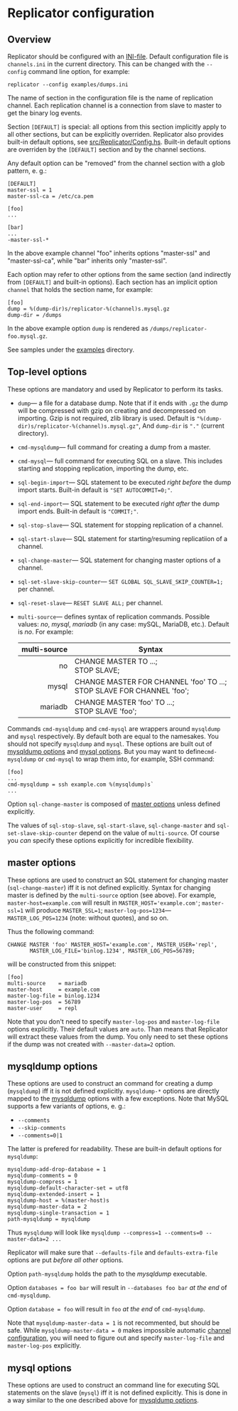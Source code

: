 Replicator configuration
========================

Overview
--------

Replicator should be configured with an [INI-file](http://en.wikipedia.org/wiki/INI_file).
Default configuration file is `channels.ini` in the current directory.
This can be changed with the `--config` command line option, for example:

    replicator --config examples/dumps.ini

The name of section in the configuration file is the name of replication channel.
Each replication channel is a connection from slave to master to get the binary log events. 

Section `[DEFAULT]` is special: all options from this section implicitly apply to
all other sections, but can be explicitly overriden. Replicator also
provides built-in default options, see [src/Replicator/Config.hs](src/Replicator/Config.hs).
Built-in default options are overriden by the `[DEFAULT]` section and by the channel sections.

Any default option can be "removed" from the channel section with a glob pattern, e. g.:

    [DEFAULT]
    master-ssl = 1
    master-ssl-ca = /etc/ca.pem

    [foo]
    ...

    [bar]
    ...
    -master-ssl-*

In the above example channel "foo" inherits options "master-ssl" and "master-ssl-ca", while "bar"
inherits only "master-ssl".

Each option may refer to other options from the same section
(and indirectly from `[DEFAULT]` and built-in options). Each section
has an implicit option `channel` that holds the section name, for example:

    [foo]
    dump = %(dump-dir)s/replicator-%(channel)s.mysql.gz
    dump-dir = /dumps

In the above example option `dump` is rendered as `/dumps/replicator-foo.mysql.gz`.

See samples under the [examples](EXAMPLES.md) directory.


Top-level options
-----------------

These options are mandatory and used by Replicator to perform its tasks.

  * `dump`— a file for a database dump. Note that if it ends with `.gz` the dump will be compressed with gzip
     on creating and decompressed on importing. Gzip is not required, zlib library is used.
     Default is `"%(dump-dir)s/replicator-%(channel)s.mysql.gz"`, And `dump-dir` is `"."` (current directory).
  * `cmd-mysqldump`— full command for creating a dump from a master.
  * `cmd-mysql`— full command for executing SQL on a slave. This includes starting and stopping replication,
    importing the dump, etc.
  * `sql-begin-import`— SQL statement to be executed *right before* the dump import starts.
     Built-in default is `"SET AUTOCOMMIT=0;"`.
  * `sql-end-import`— SQL statement to be executed *right after* the dump import ends.
    Built-in default is `"COMMIT;"`.
  * `sql-stop-slave`— SQL statement for stopping replication of a channel.
  * `sql-start-slave`— SQL statement for starting/resuming replicatiion of a channel.
  * `sql-change-master`— SQL statement for changing master options of a channel.
  * `sql-set-slave-skip-counter`— `SET GLOBAL SQL_SLAVE_SKIP_COUNTER=1;` per channel.
  * `sql-reset-slave`— `RESET SLAVE ALL;` per channel.
  * `multi-source`— defines syntax of replication commands.
    Possible values: *no*, *mysql*, *mariadb* (in any case: mySQL, MariaDB, etc.).
    Default is *no*. For example:

       multi-source | Syntax
      -------------:|-------------------------------------------------
       no           | CHANGE MASTER TO ...;<br>STOP SLAVE;
       mysql        | CHANGE MASTER FOR CHANNEL 'foo' TO ...;<br>STOP SLAVE FOR CHANNEL 'foo';
       mariadb      | CHANGE MASTER 'foo' TO ...;<br>STOP SLAVE 'foo';

Commands `cmd-mysqldump` and `cmd-mysql` are wrappers around `mysqldump` and `mysql` respectively.
By default both are equal to the namesakes.
You should not specify `mysqldump` and `mysql`. These options are built out of
[mysqldump options](#mysqldump-options) and [mysql options](#mysql-options).
But you may want to define`cmd-mysqldump` or `cmd-mysql` to wrap them into, for example, SSH command:

    [foo]
    ...
    cmd-mysqldump = ssh example.com %(mysqldump)s`
    ...

Option `sql-change-master` is composed of [master options](#master-options) unless defined explicitly.

The values of `sql-stop-slave`, `sql-start-slave`, `sql-change-master` and `sql-set-slave-skip-counter`
depend on the value of `multi-source`. Of course you *can* specify these options explicitly for incredible flexibility.


master options
--------------

These options are used to construct an SQL statement for changing master (`sql-change-master`)
iff it is not defined explicitly. Syntax for changing master is defined by the `multi-source`
option (see above). For example, `master-host=example.com` will result in `MASTER_HOST='example.com'`;
`master-ssl=1` will produce `MASTER_SSL=1`;  `master-log-pos=1234`— `MASTER_LOG_POS=1234` (note: without quotes), and so on.

Thus the following command:

    CHANGE MASTER 'foo' MASTER_HOST='example.com', MASTER_USER='repl',
           MASTER_LOG_FILE='binlog.1234', MASTER_LOG_POS=56789;

will be constructed from this snippet:

    [foo]
    multi-source    = mariadb
    master-host     = example.com
    master-log-file = binlog.1234
    master-log-pos  = 56789
    master-user     = repl

Note that you don't need to specify `master-log-pos` and `master-log-file` options explicitly.
Their default values are `auto`. Than means that Replicator will extract these values
from the dump. You only need to set these options if the dump was not created with `--master-data=2`
option.

mysqldump options
-----------------

These options are used to construct an command for creating a dump (`mysqldump`) iff it is not defined explicitly. `mysqldump-*` options are directly mapped to the
[mysqldump](http://dev.mysql.com/doc/refman/5.7/en/mysqldump.html) options with a few exceptions. Note that MySQL supports a few variants of options, e. g.:
 * `--comments`
 * `--skip-comments`
 * `--comments=0|1`

The latter is prefered for readability.
These are built-in default options for `mysqldump`:

    mysqldump-add-drop-database = 1
    mysqldump-comments = 0
    mysqldump-compress = 1
    mysqldump-default-character-set = utf8
    mysqldump-extended-insert = 1
    mysqldump-host = %(master-host)s
    mysqldump-master-data = 2
    mysqldump-single-transaction = 1
    path-mysqldump = mysqldump

Thus `mysqldump` will look like `mysqldump --compress=1 --comments=0 --master-data=2 ...`

Replicator will make sure that `--defaults-file` and `defaults-extra-file` options
are put *before all other* options.

Option `path-mysqldump` holds the path to the *mysqldump* executable.

Option `databases = foo bar` will result in `--databases foo bar` *at the end* of `cmd-mysqldump`.

Option `database = foo` will result in `foo` *at the end* of `cmd-mysqldump`.

Note that `mysqldump-master-data = 1` is not recommented, but should be safe.
While `mysqldump-master-data = 0` makes impossible automatic [channel configuration](#master-options),
you will need to figure out and specify `master-log-file` and `master-log-pos` explicitly.

mysql options
-------------

These options are used to construct an command line for executing SQL statements on the slave (`mysql`) iff it is not defined explicitly. This is done in a way similar to the one described above for [mysqldump options](#mysqldump-options).
